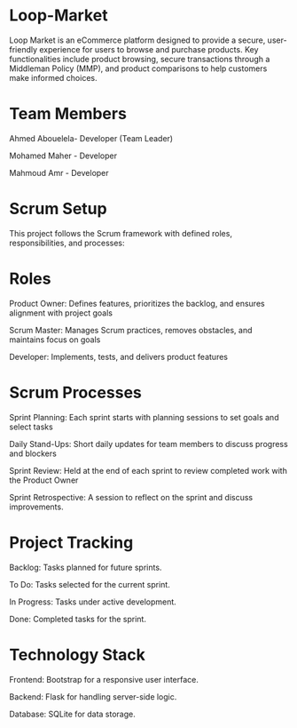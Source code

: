 # Loop-Market


 Loop Market is an eCommerce platform designed to provide a secure, user-friendly experience for users to browse and purchase products. 
Key functionalities include product browsing, secure transactions through a Middleman Policy (MMP), 
and product comparisons to help customers make informed choices.


# Team Members
Ahmed Abouelela- Developer (Team Leader)

Mohamed Maher - Developer

Mahmoud Amr - Developer

# Scrum Setup

This project follows the Scrum framework with defined roles, responsibilities, and processes:

# Roles

Product Owner: Defines features, prioritizes the backlog, and ensures alignment with project goals


Scrum Master: Manages Scrum practices, removes obstacles, and maintains focus on goals


Developer: Implements, tests, and delivers product features


# Scrum Processes

Sprint Planning: Each sprint starts with planning sessions to set goals and select tasks


Daily Stand-Ups: Short daily updates for team members to discuss progress and blockers


Sprint Review: Held at the end of each sprint to review completed work with the Product Owner


Sprint Retrospective: A session to reflect on the sprint and discuss improvements.


# Project Tracking

Backlog: Tasks planned for future sprints.


To Do: Tasks selected for the current sprint.


In Progress: Tasks under active development.


Done: Completed tasks for the sprint.


# Technology Stack

Frontend: Bootstrap for a responsive user interface.


Backend: Flask for handling server-side logic.


Database: SQLite for data storage.
